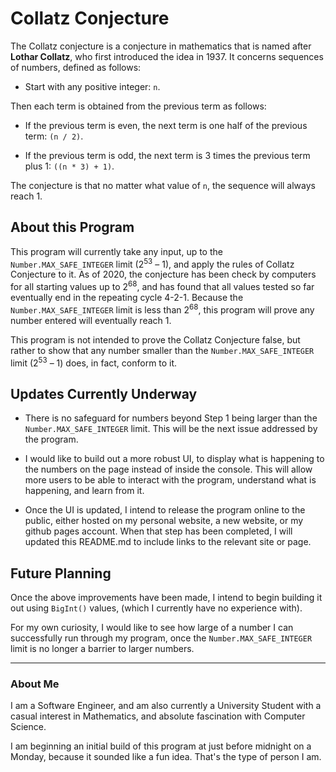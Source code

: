 # **Collatz Conjecture**

The Collatz conjecture is a conjecture in mathematics that is named after **Lothar Collatz**, who first introduced the idea in 1937. It concerns sequences of numbers, defined as follows: 

- Start with any positive integer: `n`. 

Then each term is obtained from the previous term as follows: 

- If the previous term is even, the next term is one half of the previous term: `(n / 2)`.

- If the previous term is odd, the next term is 3 times the previous term plus 1: `((n * 3) + 1)`.

The conjecture is that no matter what value of `n`, the sequence will always reach 1.

## **About this Program** 

This program will currently take any input, up to the `Number.MAX_SAFE_INTEGER` limit (2<sup>53</sup> – 1), and apply the rules of Collatz Conjecture to it. As of 2020, the conjecture has been check by computers for all starting values up to 2<sup>68</sup>, and has found that all values tested so far eventually end in the repeating cycle 4-2-1. Because the `Number.MAX_SAFE_INTEGER` limit is less than 2<sup>68</sup>, this program will prove any number entered will eventually reach 1.

This program is not intended to prove the Collatz Conjecture false, but rather to show that any number smaller than the `Number.MAX_SAFE_INTEGER` limit (2<sup>53</sup> – 1) does, in fact, conform to it.

## **Updates Currently Underway**

- There is no safeguard for numbers beyond Step 1 being larger than the `Number.MAX_SAFE_INTEGER` limit. This will be the next issue addressed by the program.

- I would like to build out a more robust UI, to display what is happening to the numbers on the page instead of inside the console. This will allow more users to be able to interact with the program, understand what is happening, and learn from it.

- Once the UI is updated, I intend to release the program online to the public, either hosted on my personal website, a new website, or my github pages account. When that step has been completed, I will updated this README.md to include links to the relevant site or page.

## **Future Planning**

Once the above improvements have been made, I intend to begin building it out using `BigInt()` values, (which I currently have no experience with).

For my own curiosity, I would like to see how large of a number I can successfully run through my program, once the `Number.MAX_SAFE_INTEGER` limit is no longer a barrier to larger numbers.

---

### **About Me**

I am a Software Engineer, and am also currently a University Student with a casual interest in Mathematics, and absolute fascination with Computer Science.

I am beginning an initial build of this program at just before midnight on a Monday, because it sounded like a fun idea. That's the type of person I am.